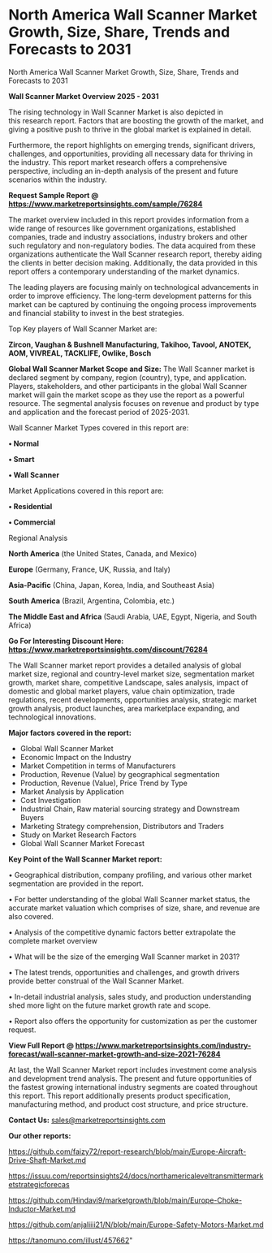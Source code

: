 # North America Wall Scanner Market Growth, Size, Share, Trends and Forecasts to 2031
 North America Wall Scanner Market Growth, Size, Share, Trends and Forecasts to 2031

<Strong> Wall Scanner Market Overview 2025 - 2031</strong>

The rising technology in Wall Scanner Market is also depicted in this research report. Factors that are boosting the growth of the market, and giving a positive push to thrive in the global market is explained in detail.

Furthermore, the report highlights on emerging trends, significant drivers, challenges, and opportunities, providing all necessary data for thriving in the industry. This report market research offers a comprehensive perspective, including an in-depth analysis of the present and future scenarios within the industry.

<strong>Request Sample Report @ <a href=https://www.marketreportsinsights.com/sample/76284>https://www.marketreportsinsights.com/sample/76284</a></strong>

The market overview included in this report provides information from a wide range of resources like government organizations, established companies, trade and industry associations, industry brokers and other such regulatory and non-regulatory bodies. The data acquired from these organizations authenticate the Wall Scanner research report, thereby aiding the clients in better decision making. Additionally, the data provided in this report offers a contemporary understanding of the market dynamics.

The leading players are focusing mainly on technological advancements in order to improve efficiency. The long-term development patterns for this market can be captured by continuing the ongoing process improvements and financial stability to invest in the best strategies.

Top Key players of Wall Scanner Market are:

<strong>Zircon, Vaughan & Bushnell Manufacturing, Takihoo, Tavool, ANOTEK, AOM, VIVREAL, TACKLIFE, Owlike, Bosch</strong>

<strong><b>Global Wall Scanner Market Scope and Size:</b></strong>
The Wall Scanner market is declared segment by company, region (country), type, and application. Players, stakeholders, and other participants in the global Wall Scanner market will gain the market scope as they use the report as a powerful resource. The segmental analysis focuses on revenue and product by type and application and the forecast period of 2025-2031.

Wall Scanner Market Types covered in this report are:

<strong>• Normal

• Smart

• Wall Scanner</strong>

Market Applications covered in this report are:

<strong>• Residential

• Commercial</strong> 

Regional Analysis

<strong>North America</strong> (the United States, Canada, and Mexico)

<strong>Europe</strong> (Germany, France, UK, Russia, and Italy)

<strong>Asia-Pacific</strong> (China, Japan, Korea, India, and Southeast Asia)

<strong>South America</strong> (Brazil, Argentina, Colombia, etc.)

<strong>The Middle East and Africa</strong> (Saudi Arabia, UAE, Egypt, Nigeria, and South Africa)

<strong>Go For Interesting Discount Here: <a href=https://www.marketreportsinsights.com/discount/76284>https://www.marketreportsinsights.com/discount/76284</a></strong>

The Wall Scanner market report provides a detailed analysis of global market size, regional and country-level market size, segmentation market growth, market share, competitive Landscape, sales analysis, impact of domestic and global market players, value chain optimization, trade regulations, recent developments, opportunities analysis, strategic market growth analysis, product launches, area marketplace expanding, and technological innovations.

<strong><b>Major factors covered in the report:</b></strong>
<ul>
  <li>Global Wall Scanner Market </li>
  <li>Economic Impact on the Industry</li>
  <li>Market Competition in terms of Manufacturers</li>
  <li>Production, Revenue (Value) by geographical segmentation</li>
  <li>Production, Revenue (Value), Price Trend by Type</li>
  <li>Market Analysis by Application</li>
  <li>Cost Investigation</li>
  <li>Industrial Chain, Raw material sourcing strategy and Downstream Buyers</li>
  <li>Marketing Strategy comprehension, Distributors and Traders</li>
  <li>Study on Market Research Factors</li>
  <li>Global Wall Scanner Market Forecast</li>
</ul>

<strong><b>Key Point of the Wall Scanner Market report:</b></strong>

• Geographical distribution, company profiling, and various other market segmentation are provided in the report.

• For better understanding of the global Wall Scanner market status, the accurate market valuation which comprises of size, share, and revenue are also covered.

• Analysis of the competitive dynamic factors better extrapolate the complete market overview

• What will be the size of the emerging Wall Scanner market in 2031?

• The latest trends, opportunities and challenges, and growth drivers provide better construal of the Wall Scanner Market.

• In-detail industrial analysis, sales study, and production understanding shed more light on the future market growth rate and scope.

• Report also offers the opportunity for customization as per the customer request.

<strong><b>View Full Report @ <a href=https://www.marketreportsinsights.com/industry-forecast/wall-scanner-market-growth-and-size-2021-76284>https://www.marketreportsinsights.com/industry-forecast/wall-scanner-market-growth-and-size-2021-76284</a></b></strong>


At last, the Wall Scanner Market report includes investment come analysis and development trend analysis. The present and future opportunities of the fastest growing international industry segments are coated throughout this report. This report additionally presents product specification, manufacturing method, and product cost structure, and price structure.

<strong>Contact Us:</strong>
sales@marketreportsinsights.com

<strong>Our other reports:</strong>

<a href=https://github.com/faizy72/report-research/blob/main/Europe-Aircraft-Drive-Shaft-Market.md>https://github.com/faizy72/report-research/blob/main/Europe-Aircraft-Drive-Shaft-Market.md</a>

<a href=https://issuu.com/reportsinsights24/docs/northamericaleveltransmittermarketstrategicforecas>https://issuu.com/reportsinsights24/docs/northamericaleveltransmittermarketstrategicforecas</a>

<a href=https://github.com/Hindavi9/marketgrowth/blob/main/Europe-Choke-Inductor-Market.md>https://github.com/Hindavi9/marketgrowth/blob/main/Europe-Choke-Inductor-Market.md</a>

<a href=https://github.com/anjaliiii21/N/blob/main/Europe-Safety-Motors-Market.md>https://github.com/anjaliiii21/N/blob/main/Europe-Safety-Motors-Market.md</a>

<a href=https://tanomuno.com/illust/457662>https://tanomuno.com/illust/457662</a>"
